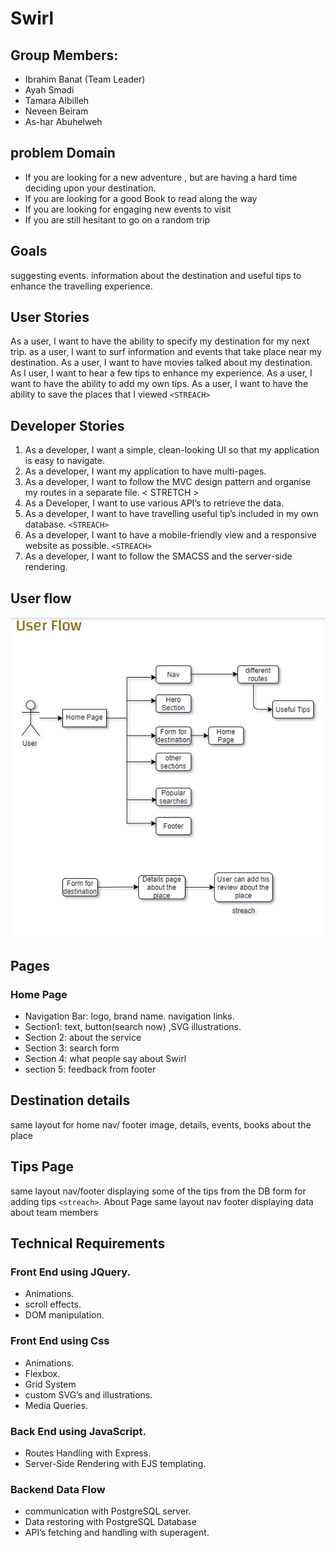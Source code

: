 # Swirl
## Group Members:

* Ibrahim Banat (Team Leader)
* Ayah Smadi
* Tamara Albilleh
* Neveen Beiram
* As-har Abuhelweh

## problem Domain 
* If you are looking for a new adventure , but are having a hard time deciding upon your destination.​
* If you are looking for a good Book to read along the way ​
* If you are looking for engaging new events to visit​
* If you are still hesitant to go on a random trip   ​

## Goals
suggesting events. information about the destination and useful tips to enhance the travelling experience.


## User Stories
As a user, I want to have the ability to specify my destination for my next trip.
as a user, I want to surf information and events that take place near my destination.
As a user, I want to have movies talked about my destination. 
 As I user, I want to hear a few tips to enhance my experience.
As a user, I want to have the ability to add my own tips.
As a user, I want to have the ability to save the places that I viewed `<STREACH>`
## Developer Stories
1. As a developer, I want a simple, clean-looking UI so that my application is easy to navigate.
2. As a developer, I want my application to have multi-pages.
3. As a developer, I want to follow the MVC design pattern and organise my routes in a separate file. < STRETCH > 
4. As a Developer, I want to use various API’s to retrieve the data.
5. As a developer, I want to have travelling useful tip’s included in my own database. `<STREACH>`
6. As a developer, I want to have a mobile-friendly view and a responsive website as possible. `<STREACH> `
7. As a developer, I want to follow the SMACSS and the server-side rendering. 

## User flow 
![userflow](./public/assets/userflow.PNG)

## Pages
### Home Page
* Navigation Bar: logo, brand name. navigation links.
* Section1: text, button(search now) ,SVG illustrations.
* Section 2: about the service
* Section 3: search form 
* Section 4: what people say about Swirl
* section 5: feedback from
footer


## Destination details
same layout for home nav/ footer
image, details, events, books about the place

## Tips Page
same layout nav/footer 
displaying some of the tips from the DB
form for adding tips `<streach>`.
About Page
same layout nav footer 
displaying data about team members

## Technical Requirements 
### Front End using JQuery.
* Animations.
* scroll effects.
* DOM manipulation.
### Front End using Css
* Animations.
* Flexbox.
* Grid System
* custom SVG’s and illustrations.
* Media Queries.
### Back End using JavaScript.
* Routes Handling with Express.
* Server-Side Rendering with EJS templating.
### Backend Data Flow
* communication with PostgreSQL server.
* Data restoring with PostgreSQL Database
* API’s fetching and handling with superagent.


